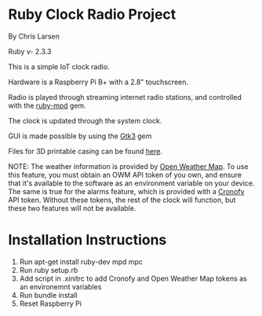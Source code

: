 # Ruby Clock Radio Project

By Chris Larsen

Ruby v- 2.3.3

This is a simple IoT clock radio.

Hardware is a Raspberry Pi B+ with a 2.8" touchscreen.

Radio is played through streaming internet radio stations, and controlled with the [ruby-mpd](https://rubygems.org/gems/ruby-mpd) gem.

The clock is updated through the system clock.

GUI is made possible by using the [Gtk3](https://rubygems.org/gems/gtk3) gem

Files for 3D printable casing can be found [here](https://a360.co/2QgYqZv).

NOTE: The weather information is provided by [Open Weather Map](https://openweathermap.org/). To use this feature, you must obtain an OWM API token of you own, and ensure that it's available to the software as an environment variable on your device. The same is true for the alarms feature, which is provided with a [Cronofy](https://www.cronofy.com/) API token. Without these tokens, the rest of the clock will function, but these two features will not be available.

# Installation Instructions

1. Run apt-get install ruby-dev mpd mpc
2. Run ruby setup.rb
3. Add script in .xinitrc to add Cronofy and Open Weather Map tokens as an environemnt variables
3. Run bundle install
4. Reset Raspberry Pi
